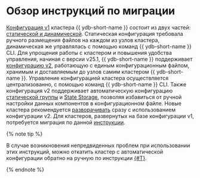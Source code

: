 # Обзор инструкций по миграции

[Конфигурация v1](../before-v25.1/index.md) кластера {{ ydb-short-name }} состоит из двух частей: [статической и динамической](../before-v25.1/index.md). Статическая конфигурация требовала ручного размещения файлов на каждом из узлов кластера, динамическая же управлялась с помощью команд {{ ydb-short-name }} CLI.
Для упрощения работы с кластером и повышения удобства управления, начиная с версии v25.1, {{ ydb-short-name }} поддерживает [конфигурацию v2](../../../configuration-management/index.md), работающую с единым конфигурационным файлом, хранимым и доставляемым до узлов самим кластером {{ ydb-short-name }}. Управление конфигурацией кластера осуществляется централизованно, с помощью команд {{ ydb-short-name }} CLI. Также конфигурация v2 поддерживает автоматическую конфигурацию [статической группы](../../../../concepts/glossary.md#static-group) и [State Storage](../../../../concepts/glossary.md#state-storage), позволяя избавиться от ручной настройки данных компонентов в конфигурационном файле.
Новые кластера рекомендуется [разворачивать](../initial-deployment.md) сразу с использованием конфигурации v2. Для кластеров, развернутых на базе конфигурации v1, потребуется миграция по данной [инструкции](migration-to-v2.md).

{% note tip %}

В случае возникновения непредвиденных проблем при использовании этих инструкций, можно откатить кластер с автоматической конфигурации обратно на ручную по инструкции [{#T}](migration-to-manual-configuration.md).

{% endnote %}
